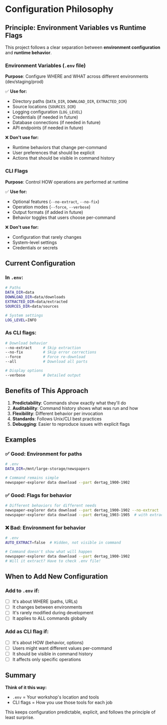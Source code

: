 # Configuration Philosophy

## Principle: Environment Variables vs Runtime Flags

This project follows a clear separation between **environment configuration** and **runtime behavior**.

### Environment Variables (`.env` file)

**Purpose**: Configure WHERE and WHAT across different environments (dev/staging/prod)

✅ **Use for:**

- Directory paths (`DATA_DIR`, `DOWNLOAD_DIR`, `EXTRACTED_DIR`)
- Source locations (`SOURCES_DIR`)
- Logging configuration (`LOG_LEVEL`)
- Credentials (if needed in future)
- Database connections (if needed in future)
- API endpoints (if needed in future)

❌ **Don't use for:**

- Runtime behaviors that change per-command
- User preferences that should be explicit
- Actions that should be visible in command history

### CLI Flags

**Purpose**: Control HOW operations are performed at runtime

✅ **Use for:**

- Optional features (`--no-extract`, `--no-fix`)
- Operation modes (`--force`, `--verbose`)
- Output formats (if added in future)
- Behavior toggles that users choose per-command

❌ **Don't use for:**

- Configuration that rarely changes
- System-level settings
- Credentials or secrets

## Current Configuration

### In `.env`:

```bash
# Paths
DATA_DIR=data
DOWNLOAD_DIR=data/downloads
EXTRACTED_DIR=data/extracted
SOURCES_DIR=data/sources

# System settings
LOG_LEVEL=INFO
```

### As CLI flags:

```bash
# Download behavior
--no-extract     # Skip extraction
--no-fix         # Skip error corrections
--force          # Force re-download
--all            # Download all parts

# Display options
--verbose        # Detailed output
```

## Benefits of This Approach

1. **Predictability**: Commands show exactly what they'll do
2. **Auditability**: Command history shows what was run and how
3. **Flexibility**: Different behavior per invocation
4. **Standards**: Follows Unix/CLI best practices
5. **Debugging**: Easier to reproduce issues with explicit flags

## Examples

### ✅ Good: Environment for paths

```bash
# .env
DATA_DIR=/mnt/large-storage/newspapers

# Command remains simple
newspaper-explorer data download --part dertag_1900-1902
```

### ✅ Good: Flags for behavior

```bash
# Different behaviors for different needs
newspaper-explorer data download --part dertag_1900-1902 --no-extract
newspaper-explorer data download --part dertag_1903-1905  # with extraction
```

### ❌ Bad: Environment for behavior

```bash
# .env
AUTO_EXTRACT=false  # Hidden, not visible in command

# Command doesn't show what will happen
newspaper-explorer data download --part dertag_1900-1902
# Will it extract? Have to check .env file!
```

## When to Add New Configuration

### Add to `.env` if:

- [ ] It's about WHERE (paths, URLs)
- [ ] It changes between environments
- [ ] It's rarely modified during development
- [ ] It applies to ALL commands globally

### Add as CLI flag if:

- [ ] It's about HOW (behavior, options)
- [ ] Users might want different values per-command
- [ ] It should be visible in command history
- [ ] It affects only specific operations

## Summary

**Think of it this way:**

- `.env` = Your workshop's location and tools
- CLI flags = How you use those tools for each job

This keeps configuration predictable, explicit, and follows the principle of least surprise.
